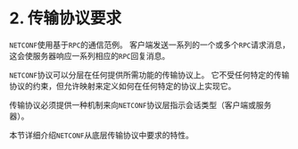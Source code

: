 # 2. 传输协议要求

`NETCONF`使用基于`RPC`的通信范例。 客户端发送一系列的一个或多个`RPC`请求消息，这会使服务器响应一系列相应的`RPC`回复消息。

`NETCONF`协议可以分层在任何提供所需功能的传输协议上。 它不受任何特定的传输协议的约束，但允许映射来定义如何在任何特定的协议上实现它。

传输协议必须提供一种机制来向`NETCONF`协议层指示会话类型（客户端或服务器）。

本节详细介绍`NETCONF`从底层传输协议中要求的特性。
